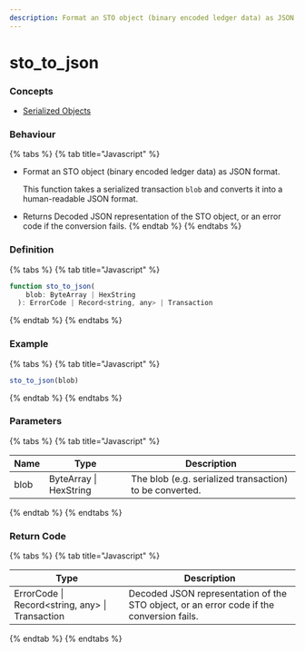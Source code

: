```yaml
---
description: Format an STO object (binary encoded ledger data) as JSON format.
---
```


# sto\_to\_json

### Concepts

* [Serialized Objects](../../../concepts/serialized-objects.md)

### Behaviour

{% tabs %}
{% tab title="Javascript" %}
*   Format an STO object (binary encoded ledger data) as JSON format.&#x20;

    This function takes a serialized transaction `blob` and converts it into a human-readable JSON format.
* Returns Decoded JSON representation of the STO object, or an error code if the conversion fails.
{% endtab %}
{% endtabs %}



### Definition

{% tabs %}
{% tab title="Javascript" %}
```javascript
function sto_to_json(
    blob: ByteArray | HexString
  ): ErrorCode | Record<string, any> | Transaction
```
{% endtab %}
{% endtabs %}



### Example

{% tabs %}
{% tab title="Javascript" %}
```javascript
sto_to_json(blob)
```
{% endtab %}
{% endtabs %}



### Parameters

{% tabs %}
{% tab title="Javascript" %}


| Name | Type                   | Description                                             |
| ---- | ---------------------- | ------------------------------------------------------- |
| blob | ByteArray \| HexString | The blob (e.g. serialized transaction) to be converted. |
{% endtab %}
{% endtabs %}



### Return Code

{% tabs %}
{% tab title="Javascript" %}


| Type                                             | Description                                                                              |
| ------------------------------------------------ | ---------------------------------------------------------------------------------------- |
| ErrorCode \| Record\<string, any> \| Transaction | Decoded JSON representation of the STO object, or an error code if the conversion fails. |
{% endtab %}
{% endtabs %}

